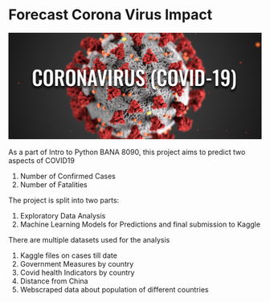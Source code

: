 # Forecast Corona Virus Impact

![CoronaVirus](/Images/COVID19_image.jpg)

As a part of Intro to Python BANA 8090, this project aims to predict two aspects of COVID19

1. Number of Confirmed Cases
2. Number of Fatalities

The project is split into two parts:
1. Exploratory Data Analysis
2. Machine Learning Models for Predictions and final submission to Kaggle

There are multiple datasets used for the analysis
1. Kaggle files on cases till date
2. Government Measures by country
3. Covid health Indicators by country
4. Distance from China
5. Webscraped data about population of different countries
